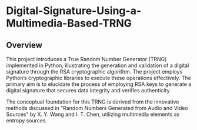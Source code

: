 # Digital-Signature-Using-a-Multimedia-Based-TRNG

## Overview

This project introduces a True Random Number Generator (TRNG) implemented in Python, illustrating the generation and validation of a digital signature through the RSA cryptographic algorithm. The project employs Python’s cryptographic libraries to execute these operations effectively. The primary aim is to elucidate the process of employing RSA keys to generate a digital signature that secures data integrity and verifies authenticity.

The conceptual foundation for this TRNG is derived from the innovative methods discussed in "Random Numbers Generated from Audio and Video Sources" by X. Y. Wang and I. T. Chen, utilizing multimedia elements as entropy sources.
